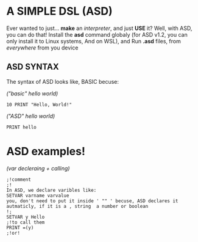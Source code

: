 # A SIMPLE DSL (ASD)
Ever wanted to just... **make** an *interpreter*, and just __USE__ it? Well, with ASD, you can do that! Install the **asd** command globaly (for ASD v1.2, you can only install it to Linux systems, And on WSL), and Run **.asd** files, from *everywhere* from you device



## ASD SYNTAX
The syntax of ASD looks like, BASIC becuse:

*("basic" hello world)*
```BASIC
10 PRINT "Hello, World!"
```

*("ASD" hello world)*
```BASIC
PRINT hello
```

# ASD examples!

*(var decleraing + calling)*

```ASD
;!comment
;!
In ASD, we declare varibles like:
SETVAR varname varvalue
you, don't need to put it inside ' "" ' becuse, ASD declares it autmaticly, if it is a , string  a number or boolean
!;
SETVAR y Hello
;!to call them
PRINT =(y)
;!or!
```